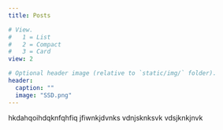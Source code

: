 ```yaml
---
title: Posts

# View.
#   1 = List
#   2 = Compact
#   3 = Card
view: 2

# Optional header image (relative to `static/img/` folder).
header:
  caption: ""
  image: "SSD.png"
---
```


hkdahqoihdqknfqhfiq
jfiwnkjdvnks
vdnjsknksvk
vdsjknkjnvk